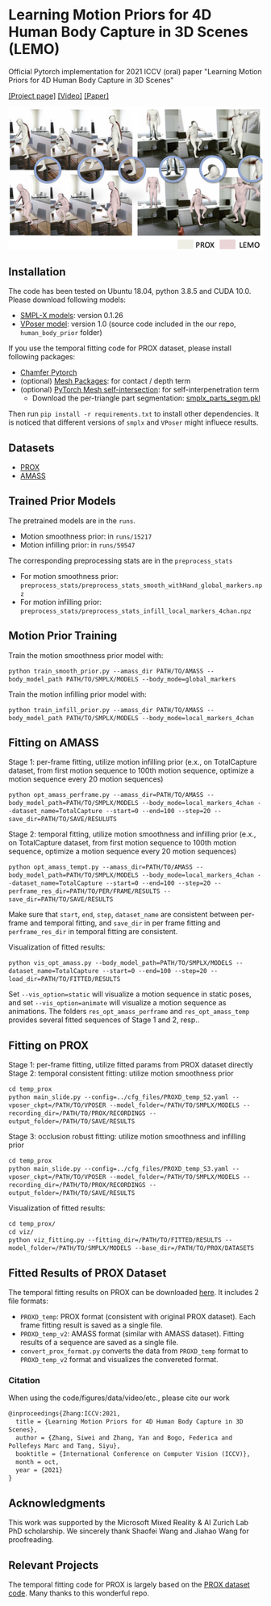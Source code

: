 # Learning Motion Priors for 4D Human Body Capture in 3D Scenes (LEMO)
Official Pytorch implementation for 2021 ICCV (oral) paper "Learning Motion Priors for 4D Human Body Capture in 3D Scenes"

[[Project page]](https://sanweiliti.github.io/LEMO/LEMO.html) 
[[Video]](https://www.youtube.com/watch?v=AT14Y975-dc) 
[[Paper]](https://arxiv.org/pdf/2108.10399.pdf)

<img src="images/teaser.jpg" width = 900 align=middle>


## Installation
The code has been tested on Ubuntu 18.04, python 3.8.5 and CUDA 10.0. Please download following models:
 * [SMPL-X models](https://smpl-x.is.tue.mpg.de): version 0.1.26
 * [VPoser model](https://smpl-x.is.tue.mpg.de): version 1.0 (source code included in the our repo, `human_body_prior` folder)

If you use the temporal fitting code for PROX dataset, please install following packages:
 * [Chamfer Pytorch](https://github.com/ThibaultGROUEIX/ChamferDistancePytorch/tree/719b0f1ca5ba370616cb837c03ab88d9a88173ff)
 * (optional) [Mesh Packages](https://github.com/MPI-IS/mesh): for contact / depth term
 * (optional) [PyTorch Mesh self-intersection](https://github.com/vchoutas/torch-mesh-isect): for self-interpenetration term
    * Download the per-triangle part segmentation: [smplx_parts_segm.pkl](https://owncloud.tuebingen.mpg.de/index.php/s/MWnr8Kso4K8T8at)
 
Then run `pip install -r requirements.txt` to install other dependencies.
It is noticed that different versions of `smplx` and `VPoser` might influece results.


## Datasets

* [PROX](https://prox.is.tue.mpg.de/)
* [AMASS](https://amass.is.tue.mpg.de/)



## Trained Prior Models
The pretrained models are in the `runs`. 
* Motion smoothness prior: in `runs/15217`
* Motion infilling prior: in `runs/59547`

The corresponding preprocessing stats are in the `preprocess_stats`
* For motion smoothness prior: `preprocess_stats/preprocess_stats_smooth_withHand_global_markers.npz`
* For motion infilling prior: `preprocess_stats/preprocess_stats_infill_local_markers_4chan.npz`



## Motion Prior Training
Train the motion smoothness prior model with:
```
python train_smooth_prior.py --amass_dir PATH/TO/AMASS --body_model_path PATH/TO/SMPLX/MODELS --body_mode=global_markers
```
Train the motion infilling prior model with:
```
python train_infill_prior.py --amass_dir PATH/TO/AMASS --body_model_path PATH/TO/SMPLX/MODELS --body_mode=local_markers_4chan
```

## Fitting on AMASS
Stage 1: per-frame fitting, utilize motion infilling prior (e.x., on TotalCapture dataset, from first motion sequence to 100th motion sequence, optimize a motion sequence every 20 motion sequences)
```
python opt_amass_perframe.py --amass_dir=PATH/TO/AMASS --body_model_path=PATH/TO/SMPLX/MODELS --body_mode=local_markers_4chan --dataset_name=TotalCapture --start=0 --end=100 --step=20 --save_dir=PATH/TO/SAVE/RESULUTS
```
Stage 2: temporal fitting, utilize motion smoothness and infilling prior (e.x., on TotalCapture dataset, from first motion sequence to 100th motion sequence, optimize a motion sequence every 20 motion sequences)
```
python opt_amass_tempt.py --amass_dir=PATH/TO/AMASS --body_model_path=PATH/TO/SMPLX/MODELS --body_mode=local_markers_4chan --dataset_name=TotalCapture --start=0 --end=100 --step=20 --perframe_res_dir=PATH/TO/PER/FRAME/RESULTS --save_dir=PATH/TO/SAVE/RESULTS
```
Make sure that `start`, `end`, `step`, `dataset_name` are consistent between per-frame and temporal fitting, and `save_dir` in per frame fitting and `perframe_res_dir` in temporal fitting are consistent.

Visualization of fitted results:
```
python vis_opt_amass.py --body_model_path=PATH/TO/SMPLX/MODELS --dataset_name=TotalCapture --start=0 --end=100 --step=20 --load_dir=PATH/TO/FITTED/RESULTS
```
Set `--vis_option=static` will visualize a motion sequence in static poses, and set `--vis_option=animate` will visualize a motion sequence as animations.
The folders `res_opt_amass_perframe` and `res_opt_amass_temp` provides several fitted sequences of Stage 1 and 2, resp..


## Fitting on PROX
Stage 1: per-frame fitting, utilize fitted params from PROX dataset directly
Stage 2: temporal consistent fitting: utilize motion smoothness prior
```
cd temp_prox
python main_slide.py --config=../cfg_files/PROXD_temp_S2.yaml --vposer_ckpt=/PATH/TO/VPOSER --model_folder=/PATH/TO/SMPLX/MODELS --recording_dir=/PATH/TO/PROX/RECORDINGS --output_folder=/PATH/TO/SAVE/RESULTS
```
Stage 3: occlusion robust fitting: utilize motion smoothness and infilling prior
```
cd temp_prox
python main_slide.py --config=../cfg_files/PROXD_temp_S3.yaml --vposer_ckpt=/PATH/TO/VPOSER --model_folder=/PATH/TO/SMPLX/MODELS --recording_dir=/PATH/TO/PROX/RECORDINGS --output_folder=/PATH/TO/SAVE/RESULTS
```
Visualization of fitted results: 
```
cd temp_prox/
cd viz/
python viz_fitting.py --fitting_dir=/PATH/TO/FITTED/RESULTS --model_folder=/PATH/TO/SMPLX/MODELS --base_dir=/PATH/TO/PROX/DATASETS 
```

## Fitted Results of PROX Dataset
The temporal fitting results on PROX can be downloaded [here](https://drive.google.com/file/d/1UiEfUQtqBrv_pLscx_EW6d5f1oWEQaqm/view?usp=sharing).
It includes 2 file formats: 
* `PROXD_temp`: PROX format (consistent with original PROX dataset). Each frame fitting result is saved as a single file.
* `PROXD_temp_v2`: AMASS format (similar with AMASS dataset). Fitting results of a sequence are saved as a single file.
* `convert_prox_format.py` converts the data from `PROXD_temp` format to `PROXD_temp_v2` format and visualizes the convereted format.


### Citation

When using the code/figures/data/video/etc., please cite our work
```
@inproceedings{Zhang:ICCV:2021,
  title = {Learning Motion Priors for 4D Human Body Capture in 3D Scenes},
  author = {Zhang, Siwei and Zhang, Yan and Bogo, Federica and Pollefeys Marc and Tang, Siyu},
  booktitle = {International Conference on Computer Vision (ICCV)},
  month = oct,
  year = {2021}
}
```


## Acknowledgments 
This work was supported by the Microsoft Mixed Reality & AI Zurich Lab PhD scholarship. We sincerely thank Shaofei Wang and Jiahao Wang for proofreading.

## Relevant Projects
The temporal fitting code for PROX is largely based on the [PROX dataset code](https://github.com/mohamedhassanmus/prox). Many thanks to this wonderful repo.

